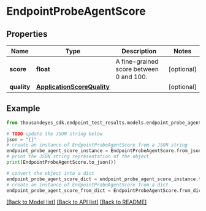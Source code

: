 # EndpointProbeAgentScore


## Properties

Name | Type | Description | Notes
------------ | ------------- | ------------- | -------------
**score** | **float** | A fine-grained score between 0 and 100. | [optional] 
**quality** | [**ApplicationScoreQuality**](ApplicationScoreQuality.md) |  | [optional] 

## Example

```python
from thousandeyes_sdk.endpoint_test_results.models.endpoint_probe_agent_score import EndpointProbeAgentScore

# TODO update the JSON string below
json = "{}"
# create an instance of EndpointProbeAgentScore from a JSON string
endpoint_probe_agent_score_instance = EndpointProbeAgentScore.from_json(json)
# print the JSON string representation of the object
print(EndpointProbeAgentScore.to_json())

# convert the object into a dict
endpoint_probe_agent_score_dict = endpoint_probe_agent_score_instance.to_dict()
# create an instance of EndpointProbeAgentScore from a dict
endpoint_probe_agent_score_from_dict = EndpointProbeAgentScore.from_dict(endpoint_probe_agent_score_dict)
```
[[Back to Model list]](../README.md#documentation-for-models) [[Back to API list]](../README.md#documentation-for-api-endpoints) [[Back to README]](../README.md)



